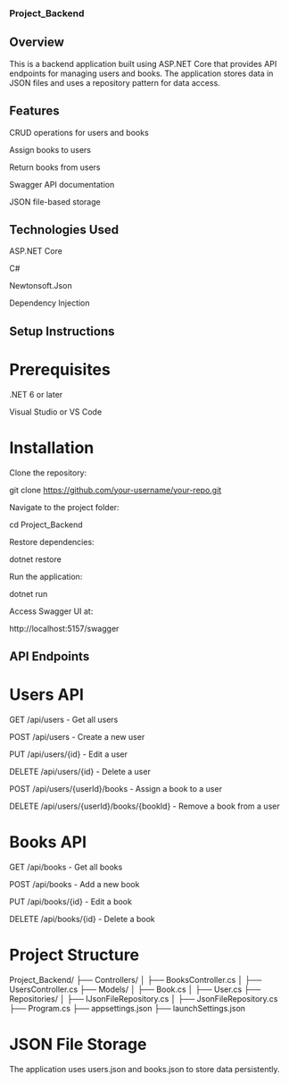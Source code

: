 ### Project_Backend

## Overview

This is a backend application built using ASP.NET Core that provides API endpoints for managing users and books. The application stores data in JSON files and uses a repository pattern for data access.

## Features

CRUD operations for users and books

Assign books to users

Return books from users

Swagger API documentation

JSON file-based storage

## Technologies Used

ASP.NET Core

C#

Newtonsoft.Json

Dependency Injection

## Setup Instructions

# Prerequisites

.NET 6 or later

Visual Studio or VS Code

# Installation

Clone the repository:

git clone https://github.com/your-username/your-repo.git

Navigate to the project folder:

cd Project_Backend

Restore dependencies:

dotnet restore

Run the application:

dotnet run

Access Swagger UI at:

http://localhost:5157/swagger

## API Endpoints

# Users API

GET /api/users - Get all users

POST /api/users - Create a new user

PUT /api/users/{id} - Edit a user

DELETE /api/users/{id} - Delete a user

POST /api/users/{userId}/books - Assign a book to a user

DELETE /api/users/{userId}/books/{bookId} - Remove a book from a user

# Books API

GET /api/books - Get all books

POST /api/books - Add a new book

PUT /api/books/{id} - Edit a book

DELETE /api/books/{id} - Delete a book

# Project Structure

Project_Backend/
├── Controllers/
│   ├── BooksController.cs
│   ├── UsersController.cs
├── Models/
│   ├── Book.cs
│   ├── User.cs
├── Repositories/
│   ├── IJsonFileRepository.cs
│   ├── JsonFileRepository.cs
├── Program.cs
├── appsettings.json
├── launchSettings.json

# JSON File Storage

The application uses users.json and books.json to store data persistently.
